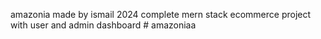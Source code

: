 amazonia made by ismail 2024
complete mern stack ecommerce project with user and admin dashboard
#   a m a z o n i a a  
 
